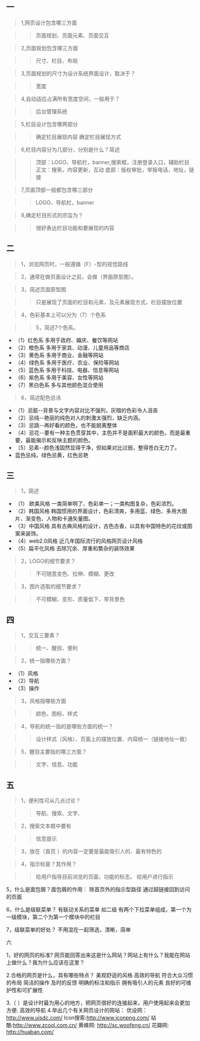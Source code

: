 ## 一

> 1,网页设计包含哪三方面

>> 页面规划、页面元素、页面交互


> 2,页面规划包含哪三方面

>> 尺寸、栏目、布局


> 3,页面规划的尺寸为设计系统界面设计，取决于？

>> 宽度


> 4,自动适应占满所有宽度空间，一般用于？

>> 后台管理系统


>  5,栏目设计包含哪两部分

>> 确定栏目展现内容
>> 确定栏目展现方式


> 6,栏目内容分为几部分，分别是什么？简述

>> 顶部：LOGO、导航栏，banner,搜索框，注册登录入口，辅助栏目
>> 正文：搜索，内容更新，互动
>> 底部：版权审批，举报电话，地址，链接


> 7,页面顶部一般都包含哪三部分

>> LOGO、导航栏，banner


> 8,确定栏目形式的宗旨为？

>> 很好表达栏目功能和要展现的内容



## 二

> 1，浏览网页时，一般遵循（F）-型的视觉路线

> 2，通常在做页面设计之前，会做（界面原型图）。

> 3，简述页面原型图

>> 只是展现了页面的栏目和元素，及元素展现方式，栏目摆放位置


> 4，色彩基本上可以分为（7）个色系

>> 5，简述7个色系。

+ （1）红色系 多用于政府、婚庆、餐饮等网站
+ （2）橙色系 多用于家具、动漫、儿童用品等商店
+ （3）黄色系 多用于商业、金融等网站
+ （4）绿色系 多用于医疗、农业、保险等网站
+ （5）蓝色系 多用于科技、电器、信息等网站
+ （6）紫色系 多用于美容、女性等网站
+ （7）黑白色系 多与其他颜色混合使用


> 6，简述配色忌讳

+ （1）忌脏--背景与文字内容对比不强列，灰暗的色彩令人沮丧
+ （2）忌纯--艳丽的纯色对人的刺激太强烈，缺乏内涵。
+ （3）忌跳--再好看的颜色，也不能脱离整体
+ （4）忌花--要有一种主色贯穿其中，主色并不是面积最大的颜色，而是最重要，最能揭示和反映主题的颜色。
+ （5）忌素--颜色浅固然显得干净，但如果对比过弱，整得苍白无力了。
+ 蓝色忌纯，绿色忌黄，红色忌艳
 
 
 
## 三

> 1，简述

+ （1） 欧美风格 一类简单明了、色彩单一；一类构图复杂，色彩浓烈。
+ （2）韩国风格 韩国惯用的界面设计，色彩清爽，多用蓝、绿色、多用大图片、渐变色、人物和卡通矢量图。
+ （3）中国风格 具有古典风格的设计，古色古香，以具有中国特色的花纹或图案来装饰。
+ （4）web2.0风格 近几年国际流行的风格网页设计风格
+ （5）扁平化风格 去除冗余、厚重和繁杂的装饰效果 


> 2，LOGO的细节要求？

>> 不可随意变色、拉伸、模糊、更改


> 3，图片选取的细节要求？

>> 不可模糊、变形、质量低下、带背景色



## 四

> 1，交互三要素？

>> 统一、醒目、便利


> 2，统一指哪些方面？

+ （1）风格
+ （2）导航
+ （3）操作


> 3，风格指哪些方面

>> 颜色，图标、样式


> 4，导航的统一指的是哪些方面的统一？

>> 设计样式（风格）、页面上的摆放位置、内容统一（链接地址一致）


> 5，醒目主要指的哪三方面？

>> 文字、信息、功能



## 五

> 1，便利性可从几点讨论？

>> 导航、搜索、文字、


> 2，搜索文本框中要有

>> 信息提示


> 3，放在（首页 ）的内容一定要是最能吸引人的、最有特色的


> 4，指示标是？其作用？

>> 给用户指导目前浏览的页面，功能的标志。
>> 给用户进行指示


5，什么是面包屑？面包屑的作用：
除首页外的指示型路径
通过超链接回到访问的页面

6，什么是级联菜单？
有联动关系的菜单
如二级
有两个下拉菜单组成，第一个为一级模块，第二个为第一个模块中的栏目

7，级联菜单的好处？
不用混在一起筛选，清晰，简单

六

1，好的网页的标准?
网页能回答出来这是什么网站？网站上有什么？我能在网站上做什么？我为什么应该在这里？

2.合格的网页是什么，具有哪些特点？
美观舒适的风格
高效的导航
符合大众习惯的布局
简洁的操作
及时的反馈
明确的标注和指示
拥有吸引人的元素
良好的可维护性和可扩展性

3.（ ）是设计时最为用心的地方，把网页很好的连接起来，用户使用起来会更加方便.
高效的导航
4.举出几个有关网页设计的网站：
优设网：http://www.uisdc.com/
lcon搜索:http://www.iconpng.com/
站酷:http://www.zcool.com.cn/
黄蜂网: http://sc.woofeng.cn/
花瓣网: http://huaban.com/
